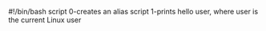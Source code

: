 #!/bin/bash
script 0-creates an alias
script 1-prints hello user, where user is the current Linux user

